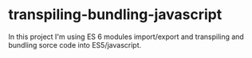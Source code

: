 # transpiling-bundling-javascript
In this project I'm using ES 6 modules import/export and transpiling and bundling sorce code into ES5/javascript.
